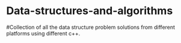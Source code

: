 # Data-structures-and-algorithms
#Collection of all the data structure problem solutions from different platforms using different c++.
